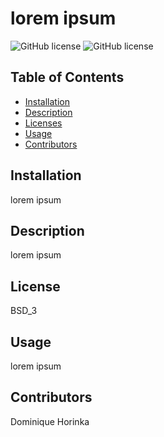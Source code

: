 # lorem ipsum
![GitHub license](https://img.shields.io/badge/license-BSD_3-blue.svg)
![GitHub license](https://img.shields.io/badge/license-BSD_3-blue.svg)

## Table of Contents 
* [Installation](#installation)
* [Description](#description)
* [Licenses](#license)
* [Usage](#usage)
* [Contributors](#contributors)


## Installation
lorem ipsum

## Description
lorem ipsum

## License
BSD_3

## Usage
lorem ipsum

## Contributors
Dominique Horinka
